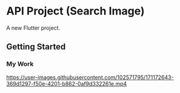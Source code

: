 # API Project (Search Image)

A new Flutter project.

## Getting Started

### My Work

https://user-images.githubusercontent.com/102571795/171172643-369d1297-f50e-4201-b862-0af9d332261e.mp4

